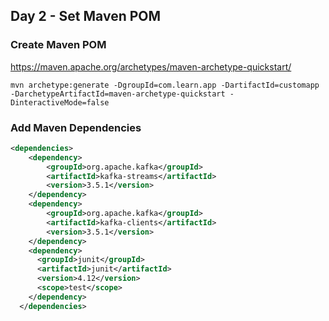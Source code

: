 
## Day 2 - Set Maven POM

### Create Maven POM

https://maven.apache.org/archetypes/maven-archetype-quickstart/

```
mvn archetype:generate -DgroupId=com.learn.app -DartifactId=customapp -DarchetypeArtifactId=maven-archetype-quickstart -DinteractiveMode=false
```

### Add Maven Dependencies

```xml
<dependencies>
    <dependency>
        <groupId>org.apache.kafka</groupId>
        <artifactId>kafka-streams</artifactId>
        <version>3.5.1</version>
    </dependency>
    <dependency>
        <groupId>org.apache.kafka</groupId>
        <artifactId>kafka-clients</artifactId>
        <version>3.5.1</version>
    </dependency>
    <dependency>
      <groupId>junit</groupId>
      <artifactId>junit</artifactId>
      <version>4.12</version>
      <scope>test</scope>
    </dependency>
  </dependencies>
```  